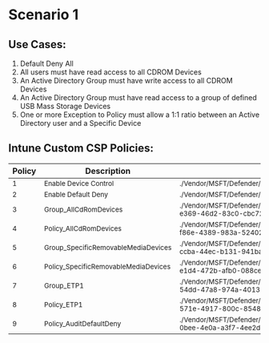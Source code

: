 # Scenario 1
## Use Cases:
1. Default Deny All
1. All users must have read access to all CDROM Devices
1. An Active Directory Group must have write access to all CDROM Devices
1. An Active Directory Group must have read access to a group of defined USB Mass Storage Devices
1. One or more Exception to Policy must allow a 1:1 ratio between an Active Directory user and a Specific Device

## Intune Custom CSP Policies:
| Policy | Description | OMA/URI | Value |
| --- | --- | --- | --- |
| <sub>1</sub> | <sub>Enable Device Control</sub> | <sub>./Vendor/MSFT/Defender/Configuration/DeviceControlEnabled</sub> | <sub>1</sub> |
| <sub>2</sub> | <sub>Enable Default Deny</sub> | <sub>./Vendor/MSFT/Defender/Configuration/DefaultEnforcement</sub> | <sub>2</sub> |
| <sub>3</sub> | <sub>Group_AllCdRomDevices</sub> | <sub>./Vendor/MSFT/Defender/Configuration/DeviceControl/PolicyGroups/%7b6dd2869c-e369-46d2-83c0-cbc7251fd17d%7d/GroupData</sub> | <sub>[Group_AllCdRomDevices.xml](Group_AllCdRomDevices.xml)</sub> |
| <sub>4</sub> | <sub>Policy_AllCdRomDevices</sub> | <sub>./Vendor/MSFT/Defender/Configuration/DeviceControl/PolicyRules/%7b28ef8811-f86e-4389-983a-524029b78370%7d/RuleData</sub> | <sub>[Policy_AllCdRomDevices.xml](Policy_AllCdRomDevices.xml)</sub> |
| <sub>5</sub> | <sub>Group_SpecificRemovableMediaDevices</sub> | <sub>./Vendor/MSFT/Defender/Configuration/DeviceControl/PolicyGroups/%7b39a76f23-ccba-44ec-b131-941baf0ab689%7d/GroupData</sub> | <sub>[Group_SpecificRemovableMediaDevices.xml](Group_SpecificRemovableMediaDevices.xml)</sub> |
| <sub>6</sub> | <sub>Policy_SpecificRemovableMediaDevices</sub> | <sub>./Vendor/MSFT/Defender/Configuration/DeviceControl/PolicyRules/%7b94935edf-e1d4-472b-afb0-088cee08810f%7d/RuleData</sub> | <sub>[Policy_SpecificRemovableMediaDevices.xml](Policy_SpecificRemovableMediaDevices.xml)</sub> |
| <sub>7</sub> | <sub>Group_ETP1</sub> | <sub>./Vendor/MSFT/Defender/Configuration/DeviceControl/PolicyGroups/%7b9fb02d1c-54dd-47a8-974a-40135a2216c2%7d/GroupData</sub> | <sub>[Group_ETP1.xml](Group_ETP1.xml)</sub> |
| <sub>8</sub> | <sub>Policy_ETP1</sub> | <sub>./Vendor/MSFT/Defender/Configuration/DeviceControl/PolicyRules/%7b77ea6638-571e-4917-800c-8548ffaf6c42%7d/RuleData</sub> | <sub>[Policy_ETP1.xml](Policy_ETP1.xml)</sub> |
| <sub>9</sub> | <sub>Policy_AuditDefaultDeny</sub> | <sub>./Vendor/MSFT/Defender/Configuration/DeviceControl/PolicyRules/%7b1fbdeb31-0bee-4e0a-a3f7-4ee2d85fe18e%7d/RuleData</sub> | <sub>[Policy_AuditDefaultDeny.xml](Policy_AuditDefaultDeny.xml)</sub> |
